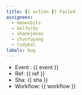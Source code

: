 ```yaml
---
title: {{ action }} Failed
assignees: 
  - meowsbits
  - belfordz
  - shanejonas
  - chunfuyang
  - tzdybal
labels: bug
---
```


- Event : {{ event }}
- Ref: {{ ref }}
- Sha: {{ sha }}
- Workflow: {{ workflow }}